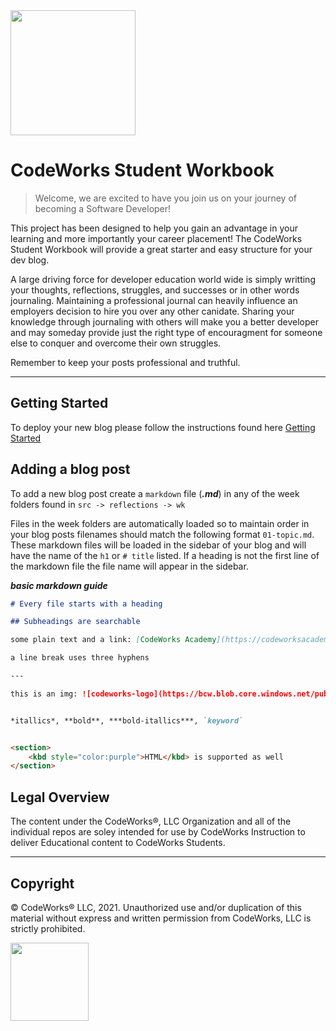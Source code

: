 <img src="https://bcw.blob.core.windows.net/public/img/8600856373152463" height="200" />

# CodeWorks Student Workbook

> Welcome, we are excited to have you join us on your journey of becoming a Software Developer!

This project has been designed to help you gain an advantage in your learning and more importantly your career placement! The CodeWorks Student Workbook will provide a great starter and easy structure for your dev blog.

A large driving force for developer education world wide is simply writting your thoughts, reflections, struggles, and successes or in other words journaling. Maintaining a professional journal can heavily influence an employers decision to hire you over any other canidate. Sharing your knowledge through journaling with others will make you a better developer and may someday provide just the right type of encouragment for someone else to conquer and overcome their own struggles.  

Remember to keep your posts professional and truthful.

---

## Getting Started

To deploy your new blog please follow the instructions found here [Getting Started](./setup-instructions/readme.md)


## Adding a blog post

To add a new blog post create a `markdown` file (***.md***) in any of the week folders found in `src -> reflections -> wk`

Files in the week folders are automatically loaded so to maintain order in your blog posts filenames should match the following format `01-topic.md`. These markdown files will be loaded in the sidebar of your blog and will have the name of the `h1` or `# title` listed. If a heading is not the first line of the markdown file the file name will appear in the sidebar. 


___basic markdown guide___
```markdown
# Every file starts with a heading

## Subheadings are searchable

some plain text and a link: [CodeWorks Academy](https://codeworksacademy.com)

a line break uses three hyphens

---

this is an img: ![codeworks-logo](https://bcw.blob.core.windows.net/public/img/8600856373152463)


*itallics*, **bold**, ***bold-itallics***, `keyword` 


<section>
    <kbd style="color:purple">HTML</kbd> is supported as well
</section>


```
## Legal Overview

The content under the CodeWorks®, LLC Organization and all of the individual repos are soley intended for use by CodeWorks Instruction to deliver Educational content to CodeWorks Students.

---

## Copyright

© CodeWorks® LLC, 2021. Unauthorized use and/or duplication of this material without express and written permission from CodeWorks, LLC is strictly prohibited.


<img src="
https://bcw.blob.core.windows.net/public/img/7815839041305055
" width="125">
